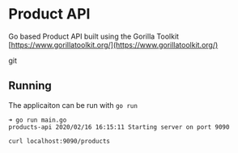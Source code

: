 # Product API

Go based Product API built using the Gorilla Toolkit [https://www.gorillatoolkit.org/](https://www.gorillatoolkit.org/)

git 

## Running

The applicaiton can be run with `go run`

```
➜ go run main.go
products-api 2020/02/16 16:15:11 Starting server on port 9090

curl localhost:9090/products
```
